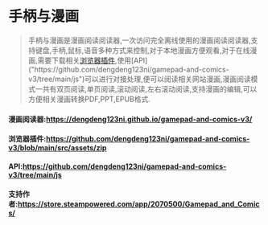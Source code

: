 # 手柄与漫画

> 手柄与漫画是漫画阅读阅读器,一次访问完全离线使用的漫画阅读阅读器,支持键盘,手柄,鼠标,语音多种方式来控制,对于本地漫画方便观看,对于在线漫画,需要下载相关[浏览器插件]("https://github.com/dengdeng123ni/gamepad-and-comics-v3/blob/main/src/assets/zip"),使用[API]("https://github.com/dengdeng123ni/gamepad-and-comics-v3/tree/main/js")可以进行对接处理,便可以阅读相关网站漫画,漫画阅读模式一共有双页阅读,单页阅读,滚动阅读,左右滚动阅读,支持漫画的编辑,可以方便相关漫画转换PDF,PPT,EPUB格式.

#### 漫画阅读器:https://dengdeng123ni.github.io/gamepad-and-comics-v3/
#### 浏览器插件:https://github.com/dengdeng123ni/gamepad-and-comics-v3/blob/main/src/assets/zip
#### API:https://github.com/dengdeng123ni/gamepad-and-comics-v3/tree/main/js
#### 支持作者:https://store.steampowered.com/app/2070500/Gamepad_and_Comics/


